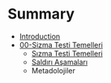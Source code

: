 # Summary

* [Introduction](README.md)
* [00-Sizma Testi Temelleri](00-Sizma-Testi-Temelleri/README.md)
   * [Sızma Testi Temelleri](00-Sizma-Testi-Temelleri/00-Sızma-Testi-Temelleri.md)
   * [Saldırı Aşamaları](00-Sizma-Testi-Temelleri/01-Saldırı-Aşamaları.md)
   * Metadolojiler


